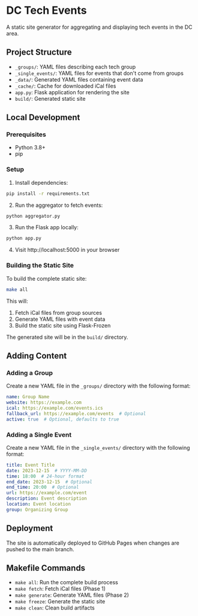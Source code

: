 # DC Tech Events

A static site generator for aggregating and displaying tech events in the DC area.

## Project Structure

- `_groups/`: YAML files describing each tech group
- `_single_events/`: YAML files for events that don't come from groups
- `_data/`: Generated YAML files containing event data
- `_cache/`: Cache for downloaded iCal files
- `app.py`: Flask application for rendering the site
- `build/`: Generated static site

## Local Development

### Prerequisites

- Python 3.8+
- pip

### Setup

1. Install dependencies:

```bash
pip install -r requirements.txt
```

2. Run the aggregator to fetch events:

```bash
python aggregator.py
```

3. Run the Flask app locally:

```bash
python app.py
```

4. Visit http://localhost:5000 in your browser

### Building the Static Site

To build the complete static site:

```bash
make all
```

This will:
1. Fetch iCal files from group sources
2. Generate YAML files with event data
3. Build the static site using Flask-Frozen

The generated site will be in the `build/` directory.

## Adding Content

### Adding a Group

Create a new YAML file in the `_groups/` directory with the following format:

```yaml
name: Group Name
website: https://example.com
ical: https://example.com/events.ics
fallback_url: https://example.com/events  # Optional
active: true  # Optional, defaults to true
```

### Adding a Single Event

Create a new YAML file in the `_single_events/` directory with the following format:

```yaml
title: Event Title
date: 2023-12-15  # YYYY-MM-DD
time: 18:00  # 24-hour format
end_date: 2023-12-15  # Optional
end_time: 20:00  # Optional
url: https://example.com/event
description: Event description
location: Event location
group: Organizing Group
```

## Deployment

The site is automatically deployed to GitHub Pages when changes are pushed to the main branch.

## Makefile Commands

- `make all`: Run the complete build process
- `make fetch`: Fetch iCal files (Phase 1)
- `make generate`: Generate YAML files (Phase 2)
- `make freeze`: Generate the static site
- `make clean`: Clean build artifacts